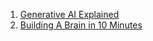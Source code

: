 1. [Generative AI Explained](https://courses.nvidia.com/courses/course-v1:DLI+S-FX-07+V1/)
2. [Building A Brain in 10 Minutes](https://courses.nvidia.com/courses/course-v1:DLI+T-FX-01+V1/)
